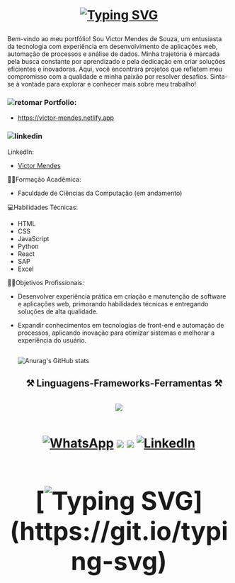 <h1 align="center">
  
[![Typing SVG](https://readme-typing-svg.herokuapp.com?font=Fira+Code&pause=1000&color=7638F7&random=false&width=435&lines=Ol%C3%A1%2C+tudo+bem%3F)](https://git.io/typing-svg)</h1>

Bem-vindo ao meu portfólio! Sou Victor Mendes de Souza, um entusiasta da tecnologia com experiência em desenvolvimento de aplicações web, automação de processos e análise de dados. Minha trajetória é marcada pela busca constante por aprendizado e pela dedicação em criar soluções eficientes e inovadoras. Aqui, você encontrará projetos que refletem meu compromisso com a qualidade e minha paixão por resolver desafios. Sinta-se à vontade para explorar e conhecer mais sobre meu trabalho!

### ![retomar](https://github.com/user-attachments/assets/da6450dd-bc45-420f-9b01-f311f49231c9) Portfolio:
*  https://victor-mendes.netlify.app
  
###  ![linkedin](https://github.com/user-attachments/assets/ba6279a0-e80b-4766-a5e8-719013c9574c)
 LinkedIn:
*  [Victor Mendes](https://www.linkedin.com/in/victor-mendes-de-souza-728270234/)

👨‍🎓Formação Acadêmica:

- Faculdade de Ciências da Computação (em andamento)

💻Habilidades Técnicas:

- HTML
- CSS
- JavaScript
- Python
- React
- SAP
- Excel

🧑‍💻Objetivos Profissionais:

- Desenvolver experiência prática em criação e manutenção de software e aplicações web, primorando habilidades técnicas e entregando soluções de alta qualidade.
- Expandir conhecimentos em tecnologias de front-end e automação de processos, aplicando inovação para otimizar sistemas e melhorar a experiência do usuário.

  ##
  ![Anurag's GitHub stats](https://github-readme-stats.vercel.app/api?username=VictorrMendes&theme=aura&show_icons=true)
  ##

  <h2 align="center" >⚒️ Linguagens-Frameworks-Ferramentas ⚒️</h2>
<br>
<div align="center" >
  <img src="https://skillicons.dev/icons?i=javascript,react,html,css,vscode,github,figma,git" />
</div>

   <br/>
   
 <h1 align="Center">
<div> 
  
  [![WhatsApp](https://img.shields.io/badge/WhatsApp-25D366?style=for-the-badge&logo=whatsapp&logoColor=white)](https://api.whatsapp.com/send?phone=5531998186472)
  <a href="https://instagram.com/victor_mendes_of" target="_blank"><img src="https://img.shields.io/badge/-Instagram-%23E4405F?style=for-the-badge&logo=instagram&logoColor=white" target="_blank"></a>
  <a href = "mailto:victo.mendes.souza@gmail.com"><img src="https://img.shields.io/badge/-Gmail-%23333?style=for-the-badge&logo=gmail&logoColor=white" target="_blank"></a>
[![LinkedIn](https://img.shields.io/badge/LinkedIn-0077B5?style=for-the-badge&logo=linkedin&logoColor=white)](https://www.linkedin.com/in/victor-mendes-de-souza-728270234/)

  </div>
  


<div>

<h1 align="Center">
  
  [![Typing SVG](https://readme-typing-svg.herokuapp.com?font=Fira+Code&pause=1000&color=7638F7&random=false&width=435&lines=Obrigado+pela+aten%C3%A7%C3%A3o+!)](https://git.io/typing-svg)

 </div>
